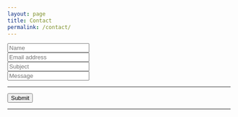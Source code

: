 ```yaml
---
layout: page
title: Contact
permalink: /contact/
---
```

<form accept-charset="UTF-8" action="https://getform.io/f/6306f063-5eba-4c08-b8f7-9f2001abdc51" method="POST" enctype="multipart/form-data" target="_blank">
          <div class="form-group">
            <label for="exampleInputEmail1" required="required"></label>
            <input type="text" name="name" class="form-control" id="exampleInputEmail1" aria-describedby="emailHelp" placeholder="Name">
          </div>
          <div class="form-group">
            <label for="exampleInputName"></label>
            <input type="email" name="email" class="form-control" id="exampleInputName" placeholder="Email address" required="required">
          </div>
          <div class="form-group">
            <label for="exampleInputName"></label>
            <input type="text" name="name" class="form-control" id="exampleInputName" placeholder="Subject" required="required">
          </div>
          <div class="form-group">
            <label for="exampleInputName"></label>
            <input type="text" name="name" class="form-control" id="exampleInputName" placeholder="Message" required="required">
          </div>
          <hr>
<!--           <div class="form-group mt-3">
            <label class="mr-2">Attachment:</label>
            <input type="file" name="file">
          </div> -->
                    <button type="submit" class="btn btn-primary">Submit</button>
          <hr>
